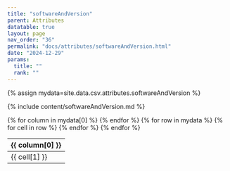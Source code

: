 ```yaml
---
title: "softwareAndVersion"
parent: Attributes
datatable: true
layout: page
nav_order: "36"
permalink: "docs/attributes/softwareAndVersion.html"
date: "2024-12-29"
params:
  title: ""
  rank: ""
---
```

{% assign mydata=site.data.csv.attributes.softwareAndVersion %} 

{% include content/softwareAndVersion.md %}

<table id="myTable" class="display" style="width:100%">
    <thead>
    {% for column in mydata[0] %}
        <th>{{ column[0] }}</th>
    {% endfor %}
    </thead>
    <tbody>
    {% for row in mydata %}
        <tr>
        {% for cell in row %}
            <td>{{ cell[1] }}</td>
        {% endfor %}
        </tr>
    {% endfor %}
    </tbody>
</table>
<script type="text/javascript">
  $(document).ready(function () {
    $('#myTable').DataTable({
      responsive: true,
      deferRender: false,
      paging: false,
      order: [],
    });
  });
</script>
